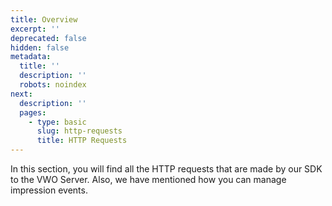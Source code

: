 ```yaml
---
title: Overview
excerpt: ''
deprecated: false
hidden: false
metadata:
  title: ''
  description: ''
  robots: noindex
next:
  description: ''
  pages:
    - type: basic
      slug: http-requests
      title: HTTP Requests
---
```

In this section, you will find all the HTTP requests that are made by our SDK to the VWO Server. Also, we have mentioned how you can manage impression events.
